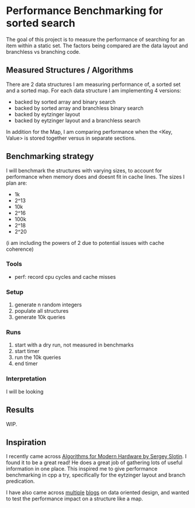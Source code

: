 # Performance Benchmarking for sorted search

The goal of this project is to measure the performance of searching for an item within a static set. The factors being compared are the data layout and branchless vs branching code.

## Measured Structures / Algorithms

There are 2 data structures I am measuring performance of, a sorted set and a sorted map. For each data structure I am implementing 4 versions:

 - backed by sorted array and binary search
 - backed by sorted array and branchless binary search
 - backed by eytzinger layout
 - backed by eytzinger layout and a branchless search

In addition for the Map, I am comparing performance when the <Key, Value> is stored together versus in separate sections.


## Benchmarking strategy

I will benchmark the structures with varying sizes, to account for performance when memory does and doesnt fit in cache lines. The sizes I plan are:
 - 1k
 - 2^13
 - 10k
 - 2^16
 - 100k
 - 2^18
 - 2^20

(i am including the powers of 2 due to potential issues with cache coherence)

### Tools
 - perf: record cpu cycles and cache misses

### Setup
 1. generate n random integers
 2. populate all structures
 3. generate 10k queries

### Runs
 1. start with a dry run, not measured in benchmarks
 3. start timer
 2. run the 10k queries
 4. end timer

### Interpretation

I will be looking
## Results

WIP.

## Inspiration

I recently came across [Algorithms for Modern Hardware by Sergey Slotin](https://en.algorithmica.org/hpc/). I found it to be a great read! He does a great job of gathering lots of useful information in one place. This inspired me to give performance benchmarking in cpp a try, specifically for the eytzinger layout and branch predication.

I have also came across [multiple](https://gamesfromwithin.com/data-oriented-design) [blogs](https://gameprogrammingpatterns.com/data-locality.html) on data oriented design, and wanted to test the performance impact on a structure like a map.
